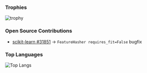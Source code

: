 

###  Trophies
![trophy](https://github-profile-trophy.vercel.app/?username=hqkqn32&theme=onedark)



###  Open Source Contributions
- [scikit-learn #31851](https://github.com/scikit-learn/scikit-learn/pull/31851) → `FeatureHasher requires_fit=False` bugfix

###  Top Languages
![Top Langs](https://github-readme-stats.vercel.app/api/top-langs/?username=hqkqn32&layout=compact&theme=radical&cache_seconds=1800)


